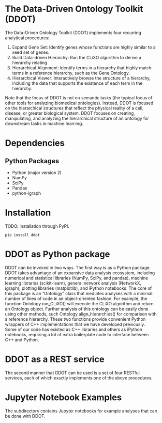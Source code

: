 # The Data-Driven Ontology Toolkit (DDOT)

The Data-Driven Ontology Toolkit (DDOT) implements four recurring analytical procedures:

1. Expand Gene Set: Identify genes whose functions are highly similar to a seed set of genes.
2. Build Data-driven Hierarchy: Run the CLiXO algorithm to derive a hierarchy relating 
3. Hierarchical Alignment: Identify terms in a hierarchy that highly match terms in a reference hierarchy, such as the Gene Ontology.
4. Hierarchical Viewer: Interactively browse the structure of a hierarchy, including the data that supports the existence of each term in the hierarchy.

Note that the focus of DDOT is not on semantic tasks (the typical focus of other tools for analyzing biomedical ontologies). Instead, DDOT is focused on the hierarchical structures that reflect the physical reality of a cell, disease, or greater biological system. DDOT focuses on creating, manipulating, and analyzing the hierarchical structure of an ontology for downstream tasks in machine learning.

# Dependencies

## Python Packages
* Python (major version 2)
* NumPy
* SciPy
* Pandas
* python-igraph

# Installation

TODO: installation through PyPI.

`pip install ddot`

# DDOT as Python package
DDOT can be invoked in two ways. The first way is as a Python package. DDOT takes advantage of an expansive data analysis ecosystem, including numerical and statistical libraries (NumPy, SciPy, and pandas), machine learning libraries (scikit-learn), general network analysis (NetworkX, igraph), plotting libraries (matplotlib), and iPython notebooks. The core of this package is an “Ontology” class that mediates analyses with a minimal number of lines of code in an object-oriented fashion. For example, the function Ontology.run_CLiXO() will execute the CLiXO algorithm and return an Ontology object. Further analysis of this ontology can be easily done using other methods, such Ontology.align_hierarchies() for comparison with a reference hierarchy. These two functions provide convenient Python wrappers of C++ implementations that we have developed previously. Some of our code has existed as C++ libraries and others as iPython notebooks, requiring a lot of extra boilerplate code to interface between C++ and Python.

# DDOT as a REST service

The second manner that DDOT can be used is a set of four RESTful services, each of which exactly implements one of the above procedures.

# Jupyter Notebook Examples

The <examples> subdirectory contains Jupyter notebooks for example analyses that can be done with DDOT.
